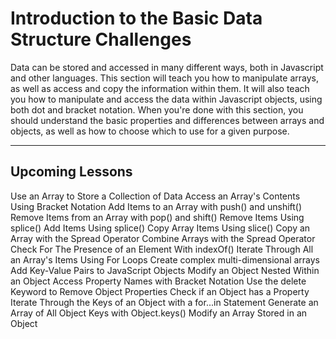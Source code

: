 # Introduction to the Basic Data Structure Challenges

Data can be stored and accessed in many different ways, both in Javascript and other languages. This section will teach you how to manipulate arrays, as well as access and copy the information within them. It will also teach you how to manipulate and access the data within Javascript objects, using both dot and bracket notation. When you're done with this section, you should understand the basic properties and differences between arrays and objects, as well as how to choose which to use for a given purpose.

---

## Upcoming Lessons

Use an Array to Store a Collection of Data
Access an Array's Contents Using Bracket Notation
Add Items to an Array with push() and unshift()
Remove Items from an Array with pop() and shift()
Remove Items Using splice()
Add Items Using splice()
Copy Array Items Using slice()
Copy an Array with the Spread Operator
Combine Arrays with the Spread Operator
Check For The Presence of an Element With indexOf()
Iterate Through All an Array's Items Using For Loops
Create complex multi-dimensional arrays
Add Key-Value Pairs to JavaScript Objects
Modify an Object Nested Within an Object
Access Property Names with Bracket Notation
Use the delete Keyword to Remove Object Properties
Check if an Object has a Property
Iterate Through the Keys of an Object with a for...in Statement
Generate an Array of All Object Keys with Object.keys()
Modify an Array Stored in an Object